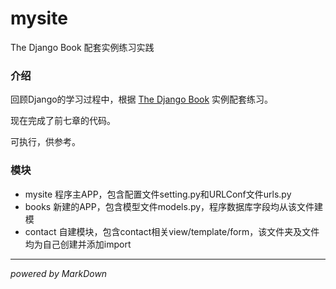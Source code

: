 # mysite
The Django Book 配套实例练习实践

### 介绍
  回顾Django的学习过程中，根据 [The Django Book](http://djangobook.py3k.cn/2.0/ "The Django Book") 实例配套练习。
  
  现在完成了前七章的代码。
  
  可执行，供参考。

### 模块
* mysite 程序主APP，包含配置文件setting.py和URLConf文件urls.py
* books 新建的APP，包含模型文件models.py，程序数据库字段均从该文件建模
* contact 自建模块，包含contact相关view/template/form，该文件夹及文件均为自己创建并添加import

---
*powered by MarkDown*

